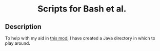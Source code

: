 <h1 align="center">
Scripts for Bash et al.
</h1>


## Description
To help with my aid in [this mod](https://github.com/Explosive-Crayons/Electrum), I have created a Java directory in which to play around.
